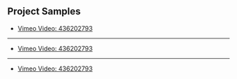 ## Project Samples

- [Vimeo Video: 436202793](https://vimeo.com/436202793)

---

- [Vimeo Video: 436202793](https://vimeo.com/436202793)

---

- [Vimeo Video: 436202793](https://vimeo.com/436202793)